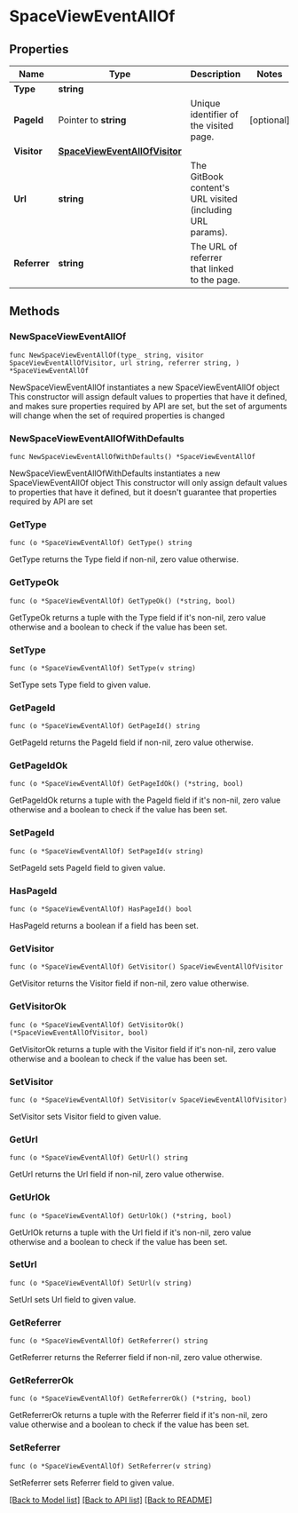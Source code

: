 # SpaceViewEventAllOf

## Properties

Name | Type | Description | Notes
------------ | ------------- | ------------- | -------------
**Type** | **string** |  | 
**PageId** | Pointer to **string** | Unique identifier of the visited page. | [optional] 
**Visitor** | [**SpaceViewEventAllOfVisitor**](SpaceViewEventAllOfVisitor.md) |  | 
**Url** | **string** | The GitBook content&#39;s URL visited (including URL params). | 
**Referrer** | **string** | The URL of referrer that linked to the page. | 

## Methods

### NewSpaceViewEventAllOf

`func NewSpaceViewEventAllOf(type_ string, visitor SpaceViewEventAllOfVisitor, url string, referrer string, ) *SpaceViewEventAllOf`

NewSpaceViewEventAllOf instantiates a new SpaceViewEventAllOf object
This constructor will assign default values to properties that have it defined,
and makes sure properties required by API are set, but the set of arguments
will change when the set of required properties is changed

### NewSpaceViewEventAllOfWithDefaults

`func NewSpaceViewEventAllOfWithDefaults() *SpaceViewEventAllOf`

NewSpaceViewEventAllOfWithDefaults instantiates a new SpaceViewEventAllOf object
This constructor will only assign default values to properties that have it defined,
but it doesn't guarantee that properties required by API are set

### GetType

`func (o *SpaceViewEventAllOf) GetType() string`

GetType returns the Type field if non-nil, zero value otherwise.

### GetTypeOk

`func (o *SpaceViewEventAllOf) GetTypeOk() (*string, bool)`

GetTypeOk returns a tuple with the Type field if it's non-nil, zero value otherwise
and a boolean to check if the value has been set.

### SetType

`func (o *SpaceViewEventAllOf) SetType(v string)`

SetType sets Type field to given value.


### GetPageId

`func (o *SpaceViewEventAllOf) GetPageId() string`

GetPageId returns the PageId field if non-nil, zero value otherwise.

### GetPageIdOk

`func (o *SpaceViewEventAllOf) GetPageIdOk() (*string, bool)`

GetPageIdOk returns a tuple with the PageId field if it's non-nil, zero value otherwise
and a boolean to check if the value has been set.

### SetPageId

`func (o *SpaceViewEventAllOf) SetPageId(v string)`

SetPageId sets PageId field to given value.

### HasPageId

`func (o *SpaceViewEventAllOf) HasPageId() bool`

HasPageId returns a boolean if a field has been set.

### GetVisitor

`func (o *SpaceViewEventAllOf) GetVisitor() SpaceViewEventAllOfVisitor`

GetVisitor returns the Visitor field if non-nil, zero value otherwise.

### GetVisitorOk

`func (o *SpaceViewEventAllOf) GetVisitorOk() (*SpaceViewEventAllOfVisitor, bool)`

GetVisitorOk returns a tuple with the Visitor field if it's non-nil, zero value otherwise
and a boolean to check if the value has been set.

### SetVisitor

`func (o *SpaceViewEventAllOf) SetVisitor(v SpaceViewEventAllOfVisitor)`

SetVisitor sets Visitor field to given value.


### GetUrl

`func (o *SpaceViewEventAllOf) GetUrl() string`

GetUrl returns the Url field if non-nil, zero value otherwise.

### GetUrlOk

`func (o *SpaceViewEventAllOf) GetUrlOk() (*string, bool)`

GetUrlOk returns a tuple with the Url field if it's non-nil, zero value otherwise
and a boolean to check if the value has been set.

### SetUrl

`func (o *SpaceViewEventAllOf) SetUrl(v string)`

SetUrl sets Url field to given value.


### GetReferrer

`func (o *SpaceViewEventAllOf) GetReferrer() string`

GetReferrer returns the Referrer field if non-nil, zero value otherwise.

### GetReferrerOk

`func (o *SpaceViewEventAllOf) GetReferrerOk() (*string, bool)`

GetReferrerOk returns a tuple with the Referrer field if it's non-nil, zero value otherwise
and a boolean to check if the value has been set.

### SetReferrer

`func (o *SpaceViewEventAllOf) SetReferrer(v string)`

SetReferrer sets Referrer field to given value.



[[Back to Model list]](../README.md#documentation-for-models) [[Back to API list]](../README.md#documentation-for-api-endpoints) [[Back to README]](../README.md)


